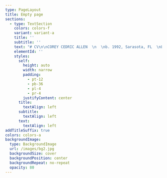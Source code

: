 ```yaml
---
type: PageLayout
title: Empty page
sections:
  - type: TextSection
    colors: colors-f
    variant: variant-a
    title: ''
    subtitle: ''
    text: "# CV\n\nCOREY CEDRIC ALLEN  \n  \nb. 1992, Sarasota, FL  \nLives and works in Queens, NY  \n  \n\n**\nEDUCATION  \n**\n\n2027\_ \_ \_EdD - Teachers College, Columbia University, New York, NY  \n2019\_\_\_\_ MFA - Hunter College, CUNY, New York, NY\n2015\_\_\_\_ BFA - Ringling College of Art + Design, Sarasota, FL  \n2014\_\_\_\_ AICAD New York Studio Residency Program, New York, NY\n\n**  \nSELECT SOLO/TWO-PERSON EXHIBITIONS  \n**\n\n2022\_ \_ \_\__Double Angel_, Randos Gallery  \n\_ \_ \_ \_ \_ \_ \_\_Brooklyn, NY/ June 4-5\n\n2013\_ \_ \_ _Cypresses_, Crossley Gallery  \n\_ \_ \_ \_ \_ \_ \_\_Sarasota, FL/ December 3  \n  \n\_ \_ \_ \_ \_ \_ \_ _CORTEX_, Crossley Gallery  \n\_ \_ \_ \_ \_ \_ \_ Sarasota, FL/ October 4-­13  \n\_ \_ \_ \_ \_ \_ \_ Installation made in collaboration with Mackenzie Vartanian  \n  \n\n**SELECT GROUP EXHIBITIONS**\n\n2024\_ \_ \_\__2023 Myers Art Prize_, (Juried by Mitra M. Abbaspour), Macy Art Gallery  \n\_ \_ \_ \_ \_ \_ \_ New York, NY/ January 16-February 8  \n\_ \_ \_ \_ \_ \_ \_\_[Website](https://www.macyartgallery.com/myers-art-prize)\n\n2023\_ \_ \_ 2023\__September Primer_, Macy Art Gallery  \n\_ \_ \_ \_ \_ \_ \_ New York, NY/ Sempember 5-October 5  \n\_ \_ \_ \_ \_ \_ \_\_[Website](https://www.instagram.com/p/Cw-ms1hLKpl/?utm_source=ig_web_copy_link&igsh=MzRlODBiNWFlZA==)\n\n\_ \_ \_ \_ \_ \_ \_ _2023 Myers Art Prize_, (Juried by Liz Christensen), Macy Art Gallery  \n\_ \_ \_ \_ \_ \_ \_ New York, NY/ January 18-February 4  \n\_ \_ \_ \_ \_ \_ \_\_[Website](https://www.macyartgallery.com/myers-art-prize)\n\n2022\_ \_ \_ 2022\__September Primer_, Macy Art Gallery  \n\_ \_ \_ \_ \_ \_ \_ New York, NY/ September 6-September 22  \n\_ \_ \_ \_ \_ \_ \_\_[Website](https://www.instagram.com/p/CiIvD7Buyi6/?utm_source=ig_web_copy_link&igsh=MzRlODBiNWFlZA==)\n\n2021\_ \_ \_\__FRC 8_, Flat Rate Contemporary, Virtual Exhibition  \n\_ \_ \_ \_ \_ \_ \_ February 15-May 15  \n\_ \_ \_ \_ \_ \_ \_ [Website](https://www.instagram.com/p/CLXAfwzBKJ1/?utm_source=ig_web_copy_link&igsh=MzRlODBiNWFlZA==)\n\n2020\_ \_ \_ _Mail Art_, F Magazine NY with Kingsboro Press, Virtual Exhibition  \n\_ \_ \_ \_ \_ \_ \_ New York, NY/ September 9-13  \n\_ \_ \_ \_ \_ \_ \_\_[Website](https://fmagazine.info/mail-art/)\n\n\_\_\_\_\_\_\_\_\_\_\_\_\_ _GUYU Art Show_, Shu Xin Tang · Sheng Art Space, N0. 198 Da Xin Road,  \n\_\_\_\_\_\_\_\_\_\_\_\_\_ Innovation Mansion Block A, 9th floor and Virtual Exhibition  \n\_ \_ \_ \_ \_ \_ \_ Nanshan, Shenzhen/ April 18-May 26  \n\_ \_ \_ \_ \_ \_ \_ [Website](https://www.guyuartshow.com/home/)\n\n\_\_\_\_\_\_\_\_\_\_\_\_\_ _Leyline of Anticipation_, Pop-up show by Puppy American, 860 E 136th St.\_  \n\_ \_ \_ \_ \_ \_ \_ Bronx, NY/ January 26\n\n2019\_ \_ \_ _A Certain Slant of Light_, Hunter MFA Thesis Exhibition, 205 Hudson St.  \n\_\_\_\_\_\_\_\_\_\_\_\_\_ New York, NY/ December 15, 2018-January 9  \n\_ \_ \_ \_ \_ \_ \_ [Press](https://hyperallergic.com/474720/hunter-college-fall-2018-mfa-thesis-exhibition/ \"Hyperallergic\")  \n  \n2018\_ \_ \_\__So, what now?_,\_\_Tfnf’s The Space Station,\_Live at the Archway  \n\_\_\_\_\_\_\_\_\_\_\_\_\_ Brooklyn, NY/ July 5  \n  \n\_ \_ \_ \_ \_ \_ \_ _WMFA Book Fair_,\_ 205 Hudson St.  \n\_\_\_\_\_\_\_\_\_\_\_\_\_ New York, NY/ March 9\n\n2017\_ \_ \_ _BODY-ODY-ODY_, (Curated By Olivia Gauthier), 205 Project Space  \n\_\_\_\_\_\_\_\_\_\_\_\_\_ New York, NY/ September 29-October 22  \n  \n\_ \_ \_ \_ \_ \_ \_ _Hard Hunting_, FLEX SPACE, 205 Hudson St.  \n\_\_\_\_\_\_\_\_\_\_\_\_\_ New York, NY/ May 26-31\n\n2015\_ \_ \_ _Currents International New Media Festival_, Institute of American Indian Arts  \n\_\_\_\_\_\_\_\_\_\_\_\_\_ Santa Fe, New Mexico/ June 13-21  \n  \n\_ \_ \_ \_ \_ \_ \_ _Best of Ringling 2015_, (Curated by Juan Valadez), Crossley Gallery  \n\_\_\_\_\_\_\_\_\_\_\_\_\_ Sarasota, FL/ April 10-18  \n  \n\_ \_ \_ \_ \_ \_ \_ _ECHO_, (Senior Thesis Exhibition), Two Columns Gallery  \n\_\_\_\_\_\_\_\_\_\_\_\_\_ Sarasota, FL/ March 17-20  \n  \n2014\_ \_ \_ _Miss Universe_, 20 Jay St., New York Studio Residency Program\_  \n\_ \_ \_ \_ \_ \_ \_\_New York, NY/ December 11  \n  \n\_ \_ \_ \_ \_ \_ \_ _Fulldome UK 2014_, The National Space Centre  \n\_\_\_\_\_\_\_\_\_\_\_\_\_ Leicester, England/ November 7-8  \n  \n\_ \_ \_ \_ \_ \_ \_ _COSMIX 2014_, Bishop Planetarium, South Florida Museum  \n\_\_\_\_\_\_\_\_\_\_\_\_\_ Bradenton, FL/ April 19  \n  \n\_ \_ \_ \_ \_ \_ \_ _Best of Ringling 2014_, (Curated by William Powhida), Crossley Gallery  \n\_\_\_\_\_\_\_\_\_\_\_\_\_ Sarasota, FL/ April 12-19  \n  \n\_ \_ \_ \_ \_ \_ \_ _Gesticulations_, (Curated by Dan Cameron), Two Columns Gallery  \n\_\_\_\_\_\_\_\_\_\_\_\_\_ Sarasota, FL/ January 17- February 7  \n  \n2013\_ \_ \_ _Pareidolia_, (contributing artist), Two Columns Gallery  \n\_ \_ \_ \_ \_ \_ \_\_Sarasota, FL/ October 24\n\n**  \nAWARDS + RECOGNITION  \n**\n\n2024 Recipient of the Juried Myers Art Prize, Teachers College, Columbia University  \n  \n2023 Recipient of the Juried Myers Art Prize, Teachers College, Columbia University\n\nColumbia University Arts Calendar 2023, Selected Artist  \n  \nNominated for entry into ISC’s 2015 Outstanding Student Achievement In Contemporary Sculpture Award  \n  \nRingling College Admissions Handbook, Ringling College, Featured Piece\n\nRingling College of Art+ Design 2014 Calendar, Ringling College, Featured Piece\n\nAtlas Magazine, Magazine Publication, Autumn 2012 Issue, Featured Artist\n\nPresident’s List, Ringling College of Art+ Design, 2011-2015\n\nSarasota County Spring Art Show Scholarship Award, Art Center of Sarasota, 2011\n"
    elementId: ''
    styles:
      self:
        height: auto
        width: narrow
        padding:
          - pt-12
          - pb-36
          - pl-4
          - pr-4
        justifyContent: center
      title:
        textAlign: left
      subtitle:
        textAlign: left
      text:
        textAlign: left
addTitleSuffix: true
colors: colors-a
backgroundImage:
  type: BackgroundImage
  url: /images/bg2.jpg
  backgroundSize: cover
  backgroundPosition: center
  backgroundRepeat: no-repeat
  opacity: 80
---
```

